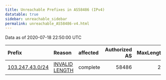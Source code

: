 ```yaml
---
title: Unreachable Prefixes in AS58486 (IPv4)
datatable: true
sidebar: unreachable_sidebar
permalink: unreachable_AS58486-v4.html
---
```


Data as of 2020-07-18 22:50:00 UTC


<div class="datatable-begin"></div>

| Prefix                                                   | Reason                                                                                                    | affected   |   Authorized AS |   MaxLength | Anchor                                       |   unreachable /24s |
|:---------------------------------------------------------|:----------------------------------------------------------------------------------------------------------|:-----------|----------------:|------------:|:---------------------------------------------|-------------------:|
| [103.247.43.0/24](https://stat.ripe.net/103.247.43.0/24) | [INVALID LENGTH](https://rpki-validator.ripe.net/announcement-preview?asn=AS58486&prefix=103.247.43.0/24) | complete   |           58486 |          22 | [APNIC](unreachable_APNIC_RPKI_Root-v4.html) |                  1 |

<div class="datatable-end"></div>